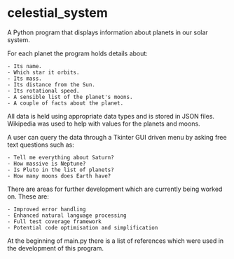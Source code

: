 # celestial_system
A Python program that displays information about planets in our solar system.

For each planet the program holds details about:

    - Its name.
    - Which star it orbits.
    - Its mass.
    - Its distance from the Sun.
    - Its rotational speed.
    - A sensible list of the planet's moons.
    - A couple of facts about the planet.

All data is held using appropriate data types and is stored in JSON files. Wikipedia was used to help with values for the planets and moons.

A user can query the data through a Tkinter GUI driven menu by asking free text questions such as:

    - Tell me everything about Saturn?
    - How massive is Neptune?
    - Is Pluto in the list of planets?
    - How many moons does Earth have?

There are areas for further development which are currently being worked on. These are:

    - Improved error handling
    - Enhanced natural language processing
    - Full test coverage framework
    - Potential code optimisation and simplification

At the beginning of main.py there is a list of references which were used in the development of this program.
